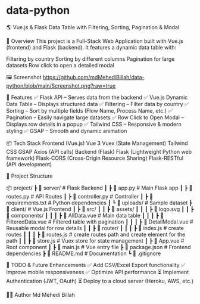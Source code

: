 # data-python

🌎 Vue.js & Flask Data Table with Filtering, Sorting, Pagination & Modal

📌 Overview
This project is a Full-Stack Web Application built with Vue.js (frontend) and Flask (backend).
It features a dynamic data table with:

Filtering by country
Sorting by different columns
Pagination for large datasets
Row click to open a detailed modal

🖼️ Screenshot
https://github.com/mdMehediBillah/data-python/blob/main/Screenshot.png?raw=true

🚀 Features
✅ Flask API – Serves data from the backend
✅ Vue.js Dynamic Data Table – Displays structured data
✅ Filtering – Filter data by country
✅ Sorting – Sort by multiple fields (Flow Name, Process Name, etc.)
✅ Pagination – Easily navigate large datasets
✅ Row Click to Open Modal – Displays row details in a popup
✅ Tailwind CSS – Responsive & modern styling
✅ GSAP – Smooth and dynamic animation

📦 Tech Stack
Frontend (Vue.js)
Vue 3
Vuex (State Management)
Tailwind CSS
GSAP
Axios (API calls)
Backend (Flask)
Flask (Lightweight Python web framework)
Flask-CORS (Cross-Origin Resource Sharing)
Flask-RESTful (API development)

📂 Project Structure

📦 project/
┣ 📂 server/ # Flask Backend
┃ ┣ 📜 app.py # Main Flask app
┃ ┣ 📜 routes.py # API Routes
┃ ┣ 📜 controller.py # Controller
┃ ┣ 📜 requirements.txt # Python dependencies
┃ ┗ 📂 uploads/ # Sample dataset
┣ 📂 client/ # Vue.js Frontend
┃ ┣ 📂 src/
┃ ┃ ┣ 📂 assets/
┃ ┃ ┃ ┣ 📜 logo.svg
┃ ┃ ┣ 📂 components/
┃ ┃ ┃ ┣ 📜 AllData.vue # Main data table
┃ ┃ ┃ ┣ 📜 FilteredData.vue # Filtered table with pagination
┃ ┃ ┃ ┣ 📜 DetailModal.vue # Reusable modal for row details
┃ ┃ ┣ 📜 router/
┃ ┃ ┃ ┣ 📜 index.js # create routes
┃ ┃ ┃ ┣ 📜 routes.js # create routes path and create element for the path
┃ ┃ ┣ 📜 store.js # Vuex store for state management
┃ ┣ 📜 App.vue # Root component
┃ ┣ 📜 main.js # Vue entry file
┣ 📜 package.json # Frontend dependencies
┣ 📜 README.md # Documentation
┗ 📜 .gitignore

📝 TODO & Future Enhancements
✅ Add CSV/Excel Export functionality
✅ Improve mobile responsiveness
✅ Optimize API performance
⏳ Implement Authentication (JWT, OAuth)
⏳ Deploy to a cloud server (Heroku, AWS, etc.)

👨‍💻 Author
Md Mehedi Billah
